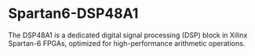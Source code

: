 # Spartan6-DSP48A1
The DSP48A1 is a dedicated digital signal processing (DSP) block in Xilinx Spartan-6 FPGAs, optimized for high-performance arithmetic operations.  
